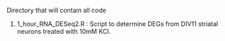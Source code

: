 Directory that will contain all code

1. 1_hour_RNA_DESeq2.R : Script to determine DEGs from DIV11 striatal neurons treated with 10mM KCl. 
